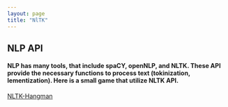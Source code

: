 ```yaml
---
layout: page
title: "NlTK"
---
```


## NLP API
#### NLP has many tools, that include spaCY, openNLP, and NLTK. These API provide the necessary functions to process text (tokinization, lementization). Here is a small game that utilize NLTK API.

[NLTK-Hangman](https://github.com/jacobvillegas/NLP_Portfolio/tree/main/NLTK-tokenization)
